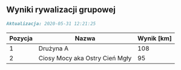 ## Wyniki rywalizacji grupowej

```markdown
Aktualizacja: 2020-05-31 12:21:25
```

Pozycja | Nazwa | Wynik [km] |
------------ | -------------  | -------------
 1 |Drużyna A | 108 
 2 |Ciosy Mocy aka Ostry Cień Mgły | 95